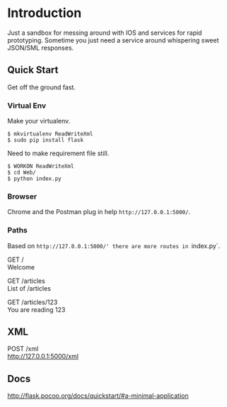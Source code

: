 # Introduction #

Just a sandbox for messing around with IOS and services for rapid prototyping. Sometime you just need a service around whispering sweet JSON/SML responses.

## Quick Start ##

Get off the ground fast.

### Virtual Env ###

Make your virtualenv.

`$ mkvirtualenv ReadWriteXml`  
`$ sudo pip install flask`  

Need to make requirement file still.

`$ WORKON ReadWriteXml`  
`$ cd Web/`  
`$ python index.py`  

### Browser ###

Chrome and the Postman plug in help `http://127.0.0.1:5000/`.

### Paths ###

Based on `http://127.0.0.1:5000/' there are more routes in `index.py`.

GET /  
Welcome

GET /articles  
List of /articles

GET /articles/123  
You are reading 123

## XML ##
POST /xml  
http://127.0.0.1:5000/xml

## Docs ##
http://flask.pocoo.org/docs/quickstart/#a-minimal-application

